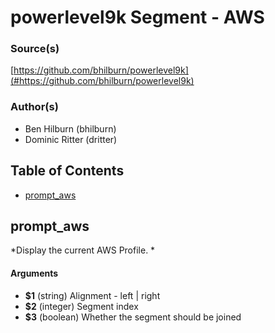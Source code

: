 # powerlevel9k Segment - AWS


### Source(s)

[https://github.com/bhilburn/powerlevel9k](#https://github.com/bhilburn/powerlevel9k)


### Author(s)

- Ben Hilburn (bhilburn)
- Dominic Ritter (dritter)


## Table of Contents

- [prompt_aws](#prompt_aws)

## prompt_aws
*Display the current AWS Profile. *

#### Arguments

- **$1** (string) Alignment - left | right
- **$2** (integer) Segment index
- **$3** (boolean) Whether the segment should be joined



